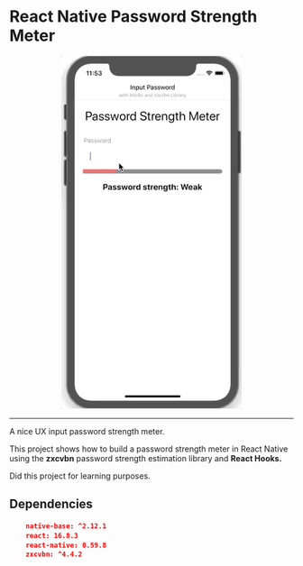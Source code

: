 # React Native Password Strength Meter

<p align="center">
  <img src="https://github.com/devrdias/react-native-password-strengh-meter/blob/master/demo/demo.gif">
</p>

---

A nice UX input password strength meter.

This project shows how to build a password strength meter in React Native using the **zxcvbn** password strength estimation library and **React Hooks.**

Did this project for learning purposes.


## Dependencies

```json
    native-base: ^2.12.1
    react: 16.8.3
    react-native: 0.59.8
    zxcvbn: ^4.4.2
```

